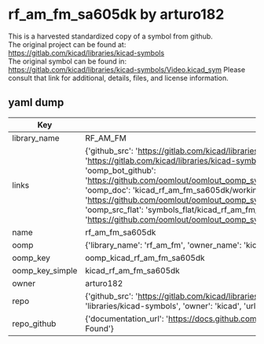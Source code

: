 # rf_am_fm_sa605dk by arturo182  
This is a harvested standardized copy of a symbol from github.  
The original project can be found at:  
https://gitlab.com/kicad/libraries/kicad-symbols  
The original symbol can be found in:
https://gitlab.com/kicad/libraries/kicad-symbols/Video.kicad_sym
Please consult that link for additional, details, files, and license information.  
## yaml dump  
| Key | Value |  
| --- | --- |  
| library_name | RF_AM_FM |  
| links | {'github_src': 'https://gitlab.com/kicad/libraries/kicad-symbols/Video.kicad_sym', 'github_src_repo': 'https://gitlab.com/kicad/libraries/kicad-symbols', 'oomp_bot': 'kicad_rf_am_fm_sa605dk/working', 'oomp_bot_github': 'https://github.com/oomlout/oomlout_oomp_symbol_bot/tree/main/kicad_rf_am_fm_sa605dk/working', 'oomp_doc': 'kicad_rf_am_fm_sa605dk/working', 'oomp_doc_github': 'https://github.com/oomlout/oomlout_oomp_symbol_doc/tree/main/kicad_rf_am_fm_sa605dk/working', 'oomp_src_flat': 'symbols_flat/kicad_rf_am_fm_sa605dk/working', 'oomp_src_flat_github': 'https://github.com/oomlout/oomlout_oomp_symbol_src/tree/main/kicad_rf_am_fm_sa605dk/working'} |  
| name | rf_am_fm_sa605dk |  
| oomp | {'library_name': 'rf_am_fm', 'owner_name': 'kicad', 'symbol_name': 'rf_am_fm_sa605dk'} |  
| oomp_key | oomp_kicad_rf_am_fm_sa605dk |  
| oomp_key_simple | kicad_rf_am_fm_sa605dk |  
| owner | arturo182 |  
| repo | {'github_src': 'https://gitlab.com/kicad/libraries/kicad-symbols/Video.kicad_sym', 'name': 'libraries/kicad-symbols', 'owner': 'kicad', 'url': 'https://gitlab.com/kicad/libraries/kicad-symbols'} |  
| repo_github | {'documentation_url': 'https://docs.github.com/rest/repos/repos#get-a-repository', 'message': 'Not Found'} |  

